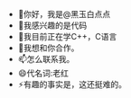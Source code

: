 - 👋你好，我是@黑玉白点点
- 👀我感兴趣的是代码
- 🌱我目前正在学C++，C语言
- 💞️我想和你合作。
- 📫怎么联系我。
- 😄代名词:老红
- ⚡有趣的事实是，这还挺难的。

<!---
黑玉白点点是一个✨特殊的✨存储库，因为它的'READ ME.md'（此文件）出现在您的GitHub配置文件上。
您可以单击预览链接查看所做的更改。
--->
